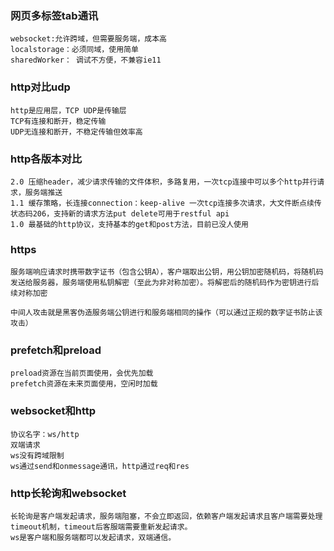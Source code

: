 ### 网页多标签tab通讯

```
websocket:允许跨域，但需要服务端，成本高
localstorage：必须同域，使用简单
sharedWorker： 调试不方便，不兼容ie11
```



### http对比udp

```
http是应用层，TCP UDP是传输层
TCP有连接和断开，稳定传输
UDP无连接和断开，不稳定传输但效率高
```



### http各版本对比

```
2.0 压缩header，减少请求传输的文件体积，多路复用，一次tcp连接中可以多个http并行请求，服务端推送
1.1 缓存策略，长连接connection：keep-alive 一次tcp连接多次请求，大文件断点续传 状态码206，支持新的请求方法put delete可用于restful api
1.0 最基础的http协议，支持基本的get和post方法，目前已没人使用

```



### https

```
服务端响应请求时携带数字证书（包含公钥A），客户端取出公钥，用公钥加密随机码，将随机码发送给服务器，服务端使用私钥解密（至此为非对称加密）。将解密后的随机码作为密钥进行后续对称加密

中间人攻击就是黑客伪造服务端公钥进行和服务端相同的操作（可以通过正规的数字证书防止该攻击）
```



### prefetch和preload

```
preload资源在当前页面使用，会优先加载
prefetch资源在未来页面使用，空闲时加载
```



### websocket和http

```
协议名字：ws/http
双端请求
ws没有跨域限制
ws通过send和onmessage通讯，http通过req和res
```



### http长轮询和websocket

```
长轮询是客户端发起请求，服务端阻塞，不会立即返回，依赖客户端发起请求且客户端需要处理timeout机制，timeout后客服端需要重新发起请求。
ws是客户端和服务端都可以发起请求，双端通信。
```

